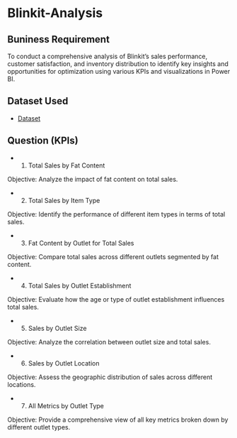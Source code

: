 # Blinkit-Analysis

## Buniness Requirement
To conduct a comprehensive analysis of Blinkit’s sales performance, customer satisfaction, and inventory distribution to identify key insights and opportunities for optimization using various KPIs and visualizations in Power BI.

## Dataset Used
- <a href = "https://drive.google.com/drive/folders/1mKh61zKVBnPJN0A5lc77osGNkmNa-loI">Dataset</a>

## Question (KPIs)
- 1. Total Sales by Fat Content
     
Objective: Analyze the impact of fat content on total sales.

- 2. Total Sales by Item Type
     
Objective: Identify the performance of different item types in terms of total sales.

- 3. Fat Content by Outlet for Total Sales
     
Objective: Compare total sales across different outlets segmented by fat content.

- 4. Total Sales by Outlet Establishment
     
Objective: Evaluate how the age or type of outlet establishment influences total sales.

- 5. Sales by Outlet Size
     
Objective: Analyze the correlation between outlet size and total sales.

- 6. Sales by Outlet Location
     
Objective: Assess the geographic distribution of sales across different locations.

- 7. All Metrics by Outlet Type
     
Objective: Provide a comprehensive view of all key metrics broken down by different outlet types.

